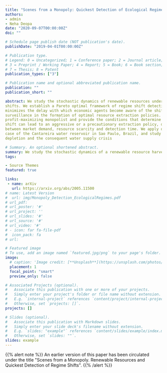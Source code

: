```yaml
---
title: "Scenes from a Monopoly: Quickest Detection of Ecological Regimes"
authors:
- admin
- Neha Deopa
date: "2020-09-07T00:00:00Z"
doi: ""

# Schedule page publish date (NOT publication's date).
publishDate: "2019-04-01T00:00:00Z"

# Publication type.
# Legend: 0 = Uncategorized; 1 = Conference paper; 2 = Journal article;
# 3 = Preprint / Working Paper; 4 = Report; 5 = Book; 6 = Book section;
# 7 = Thesis; 8 = Patent
publication_types: ["3"]

# Publication name and optional abbreviated publication name.
publication: ""
publication_short: ""

abstract: We study the stochastic dynamics of renewable resources under the threat of ecological regime
shifts. We establish a Pareto optimal framework of regime shift detection under uncertainty that
minimizes the delay with which economic agents become aware of the shift. We integrate ecosystem
surveillance in the formation of optimal resource extraction policies. We fully solve the case of a
profit-maximizing monopolist and provide the conditions that determine whether an adverse regime
shift can lead to an aggressive or a precautionary extraction policy, depending on the interaction
between market demand, resource scarcity and detection time. We apply our framework to the
case of the Cantareira water reservoir in Sao Paulo, Brazil, and study the events that led to its
depletion and the consequent water supply crisis

# Summary. An optional shortened abstract.
summary: We study the stochastic dynamics of a renewable resource harvested by a monopolist where harvesting affects the resource’s potential to regenerate, resulting in sequential regime shifts. 
tags:

- Source Themes
featured: true

links: 
 - name: arXiv
   url: https://arxiv.org/abs/2005.11500
# name: Latest Version
#  url: img/Monopoly_Detection_EcologicalRegimes.pdf
# url_pdf: 
# url_poster: '#'
# url_project: ''
# url_slides: '#'
# url_source: '#'
# url_video: '#'
# - icon: far fa-file-pdf
#  icon_pack: fa
# url: 

# Featured image
# To use, add an image named `featured.jpg/png` to your page's folder. 
image:
  # caption: 'Image credit: [**Unsplash**](https://unsplash.com/photos/s9CC2SKySJM)'
  placement: 1
  focal_point: "smart"
  preview_only: false

# Associated Projects (optional).
#   Associate this publication with one or more of your projects.
#   Simply enter your project's folder or file name without extension.
#   E.g. `internal-project` references `content/project/internal-project/index.md`.
#   Otherwise, set `projects: []`.
projects: []

# Slides (optional).
#   Associate this publication with Markdown slides.
#   Simply enter your slide deck's filename without extension.
#   E.g. `slides: "example"` references `content/slides/example/index.md`.
#   Otherwise, set `slides: ""`.
slides: example
---
```


{{% alert note %}}
An earlier version of this paper has been circulated under the title "Scenes from a Monopoly. Renewable Resources and Quickest Detection of Regime Shifts".
{{% /alert %}}


